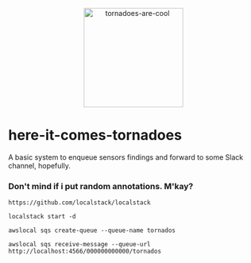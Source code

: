 <p align="center">
  <img alt="tornadoes-are-cool" src="https://user-images.githubusercontent.com/6361839/155834015-9f1beb9b-1076-431b-9592-f34ba8e955ca.png" height="200" />
</p>

# here-it-comes-tornadoes

A basic system to enqueue sensors findings and forward to some Slack channel, hopefully.

### Don't mind if i put random annotations. M'kay?

```
https://github.com/localstack/localstack

localstack start -d

awslocal sqs create-queue --queue-name tornados

awslocal sqs receive-message --queue-url http://localhost:4566/000000000000/tornados 
```
